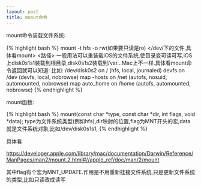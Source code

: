 ```yaml
---
layout: post
title: monut命令
---
```


mount命令装载文件系统:

{% highlight bash %}
 mount -t hfs -o rw(如果要只读是ro) </dev/下的文件,具体看mount> <路径>
一般用法可以重装载iOS的文件系统,使目录变可读可写,iOS上disk0s1s1装载到根目录,disk0s1s2装载到/var...Mac上不一样.具体看mount命令返回就可以知道:
比如:
/dev/disk0s2 on / (hfs, local, journaled)
devfs on /dev (devfs, local, nobrowse)
map -hosts on /net (autofs, nosuid, automounted, nobrowse)
map auto_home on /home (autofs, automounted, nobrowse)
{% endhighlight %}

mount函数:

{% highlight bash %}
mount(const char *type, const char *dir, int flags, void *data);
type为文件系统类型(例如hfs),dir映射的位置,flag为MNT开头的宏,data就是文件系统对象,比如/dev/disk0s1s1,
{% endhighlight %}

具体看

https://developer.apple.com/library/mac/documentation/Darwin/Reference/ManPages/man2/mount.2.html#//apple_ref/doc/man/2/mount

其中flag有个宏为MNT_UPDATE.作用是不用重新挂接文件系统,只是更新文件系统的类型,比如只读改成读写